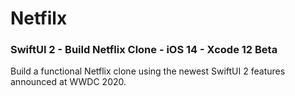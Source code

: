 # Netfilx

### SwiftUI 2 - Build Netflix Clone - iOS 14 - Xcode 12 Beta
Build a functional Netflix clone using the newest SwiftUI 2 features announced at WWDC 2020.


